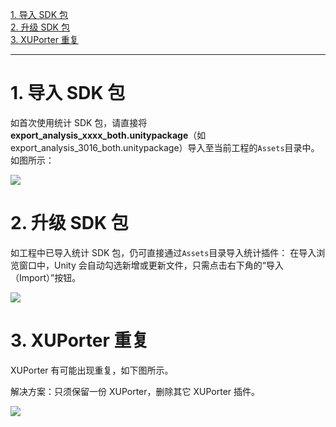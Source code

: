 [1. 导入 SDK 包](#jump1)<br>
[2. 升级 SDK 包](#jump2)</br>
[3. XUPorter 重复](#jump3)<br>

------------

# 1. 导入 SDK 包
如首次使用统计 SDK 包，请直接将 **export_analysis_xxxx_both.unitypackage**（如 export_analysis_3016_both.unitypackage）导入至当前工程的`Assets`目录中。如图所示：

![](http://doc.gamehaus.com/uploads/201905/5ceba077a153c_5ceba077.png)

# 2. 升级 SDK 包
如工程中已导入统计 SDK 包，仍可直接通过`Assets`目录导入统计插件：
在导入浏览窗口中，Unity 会自动勾选新增或更新文件，只需点击右下角的“导入（Import）”按钮。

![](http://doc.gamehaus.com/uploads/201905/5ceb9a778e6e2_5ceb9a77.png)

# 3. XUPorter 重复
XUPorter 有可能出现重复，如下图所示。

解决方案：只须保留一份 XUPorter，删除其它 XUPorter 插件。

![](http://doc.gamehaus.com/uploads/201807/5b3ca9c59fa95_5b3ca9c5.jpeg)